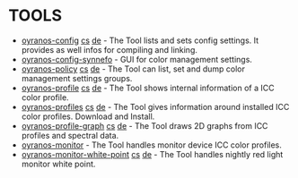 TOOLS
=====
* [oyranos-config](../../doc/md/oyranosconfig.md) [cs](../../doc/md/oyranosconfigcs.md) [de](../../doc/md/oyranosconfigde.md) - The Tool lists and sets config settings. It provides as well infos for compiling and linking.
* [oyranos-config-synnefo](../../doc/md/oyranosconfigsynnefo.md) - GUI for color management settings.
* [oyranos-policy](../../doc/md/oyranospolicy.md) [cs](../../doc/md/oyranospolicycs.md) [de](../../doc/md/oyranospolicyde.md) - The Tool can list, set and dump color management settings groups.
* [oyranos-profile](../../doc/md/oyranosprofile.md) [cs](../../doc/md/oyranosprofilecs.md) [de](../../doc/md/oyranosprofilede.md) - The Tool shows internal information of a ICC color profile.
* [oyranos-profiles](../../doc/md/oyranosprofiles.md) [cs](../../doc/md/oyranosprofilescs.md) [de](../../doc/md/oyranosprofilesde.md) - The Tool gives information around installed ICC color profiles. Download and Install.
* [oyranos-profile-graph](../../doc/md/oyranosprofilegraph.md) [cs](../../doc/md/oyranosprofilegraphcs.md) [de](../../doc/md/oyranosprofilegraphde.md) - The Tool draws 2D graphs from ICC profiles and spectral data.
* [oyranos-monitor](../../doc/md/oyranosmonitor.md) - The Tool handles monitor device ICC color profiles.
* [oyranos-monitor-white-point](../../doc/md/oyranosmonitorwhitepoint.md) [cs](../../doc/md/oyranosmonitorwhitepointcs.md) [de](../../doc/md/oyranosmonitorwhitepointde.md) - The Tool handles nightly red light monitor white point.
